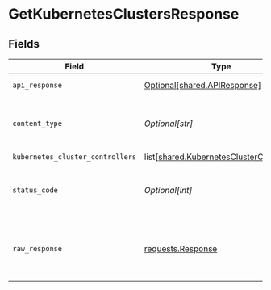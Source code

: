 # GetKubernetesClustersResponse


## Fields

| Field                                                                                              | Type                                                                                               | Required                                                                                           | Description                                                                                        |
| -------------------------------------------------------------------------------------------------- | -------------------------------------------------------------------------------------------------- | -------------------------------------------------------------------------------------------------- | -------------------------------------------------------------------------------------------------- |
| `api_response`                                                                                     | [Optional[shared.APIResponse]](undefined/models/shared/apiresponse.md)                             | :heavy_minus_sign:                                                                                 | unknown error                                                                                      |
| `content_type`                                                                                     | *Optional[str]*                                                                                    | :heavy_check_mark:                                                                                 | HTTP response content type for this operation                                                      |
| `kubernetes_cluster_controllers`                                                                   | list[[shared.KubernetesClusterController](undefined/models/shared/kubernetesclustercontroller.md)] | :heavy_minus_sign:                                                                                 | Success                                                                                            |
| `status_code`                                                                                      | *Optional[int]*                                                                                    | :heavy_check_mark:                                                                                 | HTTP response status code for this operation                                                       |
| `raw_response`                                                                                     | [requests.Response](https://requests.readthedocs.io/en/latest/api/#requests.Response)              | :heavy_minus_sign:                                                                                 | Raw HTTP response; suitable for custom response parsing                                            |